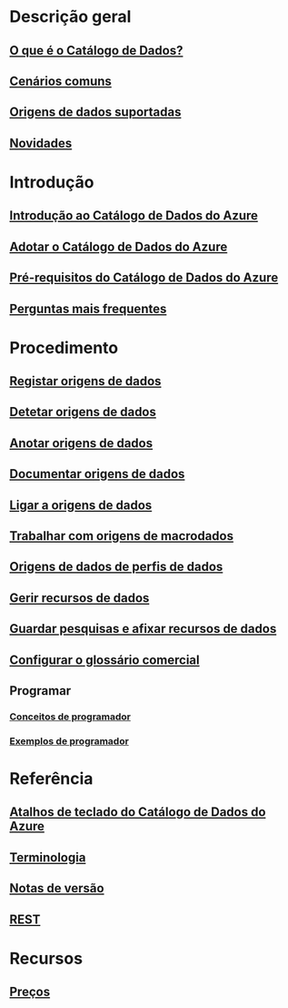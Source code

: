 # Descrição geral
## [O que é o Catálogo de Dados?](data-catalog-what-is-data-catalog.md)
## [Cenários comuns](data-catalog-common-scenarios.md)
## [Origens de dados suportadas](data-catalog-dsr.md)
## [Novidades](data-catalog-whats-new.md)

# Introdução
## [Introdução ao Catálogo de Dados do Azure](data-catalog-get-started.md)
## [Adotar o Catálogo de Dados do Azure](data-catalog-adopting-data-catalog.md)
## [Pré-requisitos do Catálogo de Dados do Azure](data-catalog-prerequisites.md)
## [Perguntas mais frequentes](data-catalog-frequently-asked-questions.md)

# Procedimento
## [Registar origens de dados](data-catalog-how-to-register.md)
## [Detetar origens de dados](data-catalog-how-to-discover.md)
## [Anotar origens de dados](data-catalog-how-to-annotate.md)
## [Documentar origens de dados](data-catalog-how-to-documentation.md)
## [Ligar a origens de dados](data-catalog-how-to-connect.md)
## [Trabalhar com origens de macrodados](data-catalog-how-to-big-data.md)
## [Origens de dados de perfis de dados](data-catalog-how-to-data-profile.md)
## [Gerir recursos de dados](data-catalog-how-to-manage.md)
## [Guardar pesquisas e afixar recursos de dados](data-catalog-how-to-save-pin.md)
## [Configurar o glossário comercial](data-catalog-how-to-business-glossary.md)

## Programar
### [Conceitos de programador](data-catalog-developer-concepts.md)
### [Exemplos de programador](data-catalog-samples.md)

# Referência
## [Atalhos de teclado do Catálogo de Dados do Azure](data-catalog-keyboard-shortcuts.md)
## [Terminologia](data-catalog-terminology.md)
## [Notas de versão](data-catalog-release-notes.md)
## [REST](https://docs.microsoft.com/rest/api/datacatalog/)

# Recursos
## [Preços](https://azure.microsoft.com/pricing/details/data-catalog/)


<!--HONumber=Nov16_HO2-->


